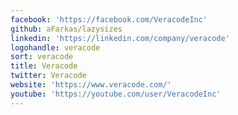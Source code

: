 ```yaml
---
facebook: 'https://facebook.com/VeracodeInc'
github: aFarkas/lazysizes
linkedin: 'https://linkedin.com/company/veracode'
logohandle: veracode
sort: veracode
title: Veracode
twitter: Veracode
website: 'https://www.veracode.com/'
youtube: 'https://youtube.com/user/VeracodeInc'
---
```

